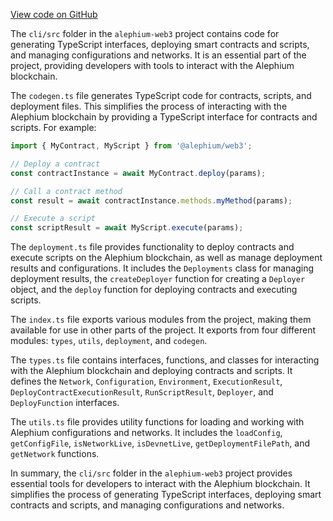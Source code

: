[View code on GitHub](https://github.com/alephium/alephium-web3/.autodoc/docs/json/packages/cli/src)

The `cli/src` folder in the `alephium-web3` project contains code for generating TypeScript interfaces, deploying smart contracts and scripts, and managing configurations and networks. It is an essential part of the project, providing developers with tools to interact with the Alephium blockchain.

The `codegen.ts` file generates TypeScript code for contracts, scripts, and deployment files. This simplifies the process of interacting with the Alephium blockchain by providing a TypeScript interface for contracts and scripts. For example:

```typescript
import { MyContract, MyScript } from '@alephium/web3';

// Deploy a contract
const contractInstance = await MyContract.deploy(params);

// Call a contract method
const result = await contractInstance.methods.myMethod(params);

// Execute a script
const scriptResult = await MyScript.execute(params);
```

The `deployment.ts` file provides functionality to deploy contracts and execute scripts on the Alephium blockchain, as well as manage deployment results and configurations. It includes the `Deployments` class for managing deployment results, the `createDeployer` function for creating a `Deployer` object, and the `deploy` function for deploying contracts and executing scripts.

The `index.ts` file exports various modules from the project, making them available for use in other parts of the project. It exports from four different modules: `types`, `utils`, `deployment`, and `codegen`.

The `types.ts` file contains interfaces, functions, and classes for interacting with the Alephium blockchain and deploying contracts and scripts. It defines the `Network`, `Configuration`, `Environment`, `ExecutionResult`, `DeployContractExecutionResult`, `RunScriptResult`, `Deployer`, and `DeployFunction` interfaces.

The `utils.ts` file provides utility functions for loading and working with Alephium configurations and networks. It includes the `loadConfig`, `getConfigFile`, `isNetworkLive`, `isDevnetLive`, `getDeploymentFilePath`, and `getNetwork` functions.

In summary, the `cli/src` folder in the `alephium-web3` project provides essential tools for developers to interact with the Alephium blockchain. It simplifies the process of generating TypeScript interfaces, deploying smart contracts and scripts, and managing configurations and networks.
